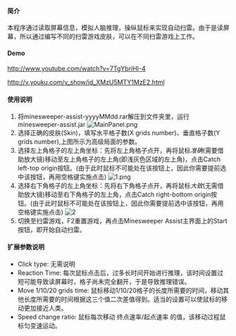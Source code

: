 #### 简介
本程序通过读取屏幕信息，模拟人脑推理，操纵鼠标来实现自动扫雷。由于是读屏幕，所以通过编写不同的扫雷游戏皮肤，可以在不同扫雷游戏上工作。

#### Demo
http://www.youtube.com/watch?v=7TgYbriHI-4

http://v.youku.com/v_show/id_XMzU5MTY1MzE2.html

#### 使用说明

1. 将minesweeper-assist-yyyyMMdd.rar解压到文件夹里，运行minesweeper-assist.jar ![MainPanel.png](https://minesweeper-assist.googlecode.com/svn/wiki/MainPanel.png) 
2. 选择正确的皮肤(Skin)，填写水平格子数(X grids number)、垂直格子数(Y grids number),上图所示为高级局面的参数。
3. 选择左上角格子的左上角坐标：先将左上角格子点开，再将鼠标*准确*(需要借助放大镜)移动至左上角格子的左上角(即浅灰色区域的左上角)，点击Catch left-top origin按钮。(由于此时鼠标不可能处在该按钮上，因此你需要提前选中该按钮，再用空格键实施点击) ![1.png](https://minesweeper-assist.googlecode.com/svn/wiki/1.png)
4. 选择右下角格子的左上角坐标：先将右下角格子点开，再将鼠标*大致*(无需借助放大镜)移动至右下角格子的左上角，点击Catch right-bottom origin按钮。(由于此时鼠标不可能处在该按钮上，因此你需要提前选中该按钮，再用空格键实施点击) ![2](https://minesweeper-assist.googlecode.com/svn/wiki/2_new.png)
5. 切换至扫雷游戏，F2重置游戏，再点击Minesweeper Assist主界面上的Start按钮，即开始自动扫雷。

#### 扩展参数说明
 * Click type: 无需说明
 * Reaction Time: 每次鼠标点击后，过多长时间开始进行推理，该时间设置过短可能导致读屏幕时，格子尚未完全翻开，于是导致推理错误。
 * Move 1/10/20 grids time: 鼠标移动1/10/20格子的长度所需要的时间，移动其他长度所需要的时间根据这三个值二次差值得到。适当的设置可以使鼠标的移动更加接近人类。
 * Speed change ratio: 鼠标每次移动 终点速率/起点速率 的值，该移动过程鼠标匀变速运动。
